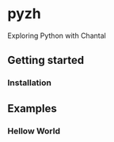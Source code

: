 # pyzh
Exploring Python with Chantal

## Getting started
### Installation

## Examples
### Hellow World
